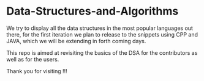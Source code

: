 # Data-Structures-and-Algorithms
We try to display all the data structures in the most popular languages out there, for the first iteration we plan to release to the snippets using CPP and JAVA, which we will be extending in forth coming days.

This repo is aimed at revisiting the basics of the DSA for the contributors as well as for the users.

Thank you for visiting !!!
